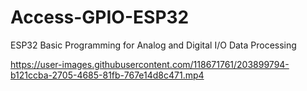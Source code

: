 # Access-GPIO-ESP32
ESP32 Basic Programming for Analog and Digital I/O Data Processing


https://user-images.githubusercontent.com/118671761/203899794-b121ccba-2705-4685-81fb-767e14d8c471.mp4

